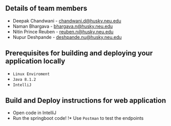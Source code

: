 ## Details of team members

* Deepak Chandwani - chandwani.d@husky.neu.edu
* Naman Bhargava - bhargava.n@husky.neu.edu
* Nitin Prince Reuben - reuben.n@husky.neu.edu
* Nupur Deshpande - deshpande.nu@husky.neu.edu

## Prerequisites for building and deploying your application locally

* `Linux Enviroment`
* `Java 8.1.2`
* `IntelliJ`

## Build and Deploy instructions for web application

* Open code in IntelliJ
* Run the springboot code!
!* Use `Postman` to test the endpoints
